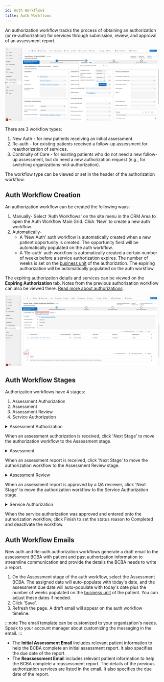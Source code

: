 ```yaml
---
id: Auth Workflows
title: Auth Workflows
---
```


An authorization workflow tracks the process of obtaining an authorization (or re-authorization) for services through submission, review, and approval of an assessment report.

<img src ="/img/authwf.png" width="900"/>

There are 3 workflow types:
1. New Auth - for new patients receiving an initial assessment.
2. Re-auth - for existing patients received a follow-up assessment for reauthorization of services.
3. Continuity of Care - for existing patients who do not need a new follow-up assessment, but do need a new authorization request (e.g., for switching organizations mid-authorization).

The workflow type can be viewed or set in the header of the authorization workflow.

## Auth Workflow Creation
An authorization workflow can be created the following ways:

1. Manually- Select 'Auth Workflows' on the site menu in the CRM Area to open the Auth Workflow Main Grid. Click 'New' to create a new auth workflow.
2. Automatically-
    - A 'New Auth' auth workflow is automatically created when a new patient opportunity is created. The opportunity field will be automatically populated on the auth workflow.
    - A 'Re-auth' auth workflow is automatically created a certain number of weeks before a service authorization expires. The number of weeks is set on the [business unit](../AdminSetup/BusinessUnit.md) of the authorization. The expiring authorization will be automatically populated on the auth workflow.

The expiring authorization details and services can be viewed on the **Expiring Authorization** tab. Notes from the previous authorization workflow can also be viewed there. 
[Read more about authorizations](../Patients/Authorization.md).

<img src ="/img/authwfnotes.png" width="900"/>

## Auth Workflow Stages

Authorization workflows have 4 stages:

1. Assessment Authorization
2. Assessment
3. Assessment Review
4. Service Authorization

<details>
<summary>Assessment Authorization</summary>

The **Assessment Authorization** stage is about obtaining an authorization for initial/follow-up assessment service. 
- Request Submitted - enter the date the request for the assessment authorization was submitted.
- Assessment Authorization Status - enter the status of the authorization request (approved/denied).
- Assessment Authorization - once the authorization was received, click 'New Authorization' in the Assessment Authorization field to create the assessment authorization.

</details>

When an assessment authorization is received, click 'Next Stage' to move the authorization workflow to the Assessment stage.

<details>
<summary>Assessment</summary>

The **Assessment** stage is for assigning a BCBA to write an assessment report, and tracking it is received in a timely fashion.
- Assessment BCBA - select the BCBA who is assigned to write the assessment report. Only practitioners with a current BCBA [practitioner role](../Practitioners/PractitionerRoles.md) will show as options here.
- Assessment Assigned Date - enter the date the BCBA was assigned to write the report. This will auto-populate with today's date when the assessment BCBA is populated.
- Assessment Due Date - enter the due date the BCBA was given for submitting the completed report. This will auto-populate with today's date plus the number of weeks populated on the [business unit](../AdminSetup/BusinessUnit.md) of the authorization.
- Assessment Received Date - enter the date the BCBA submitted the completed report.

</details>

When an assessment report is received, click 'Next Stage' to move the authorization workflow to the Assessment Review stage.

<details>
<summary>Assessment Review</summary>

The **Assessment Review** stage is for assigning QA personnel to review the assessment report, request revisions, and approve the report.
- Review Assigned Date - enter the date the QA reviewer was assigned to review the assessment report.
- QA Assignee - select the QA reviewer who is assigned to review the report. Only practitioners with a current BCBA [practitioner role](../Practitioners/PractitionerRoles.md) will show as options here.
- BCBA Assigned Revisions - enter the date the QA assignee requested revisions from the BCBA who wrote the report.
- Reviewer Approved - enter the date the QA assignee reviewed the report/revisions.
- Reviewer Comments - enter any comments the QA assignee has regarding the report.

</details>

When an assessment report is approved by a QA reviewer, click 'Next Stage' to move the authorization workflow to the Service Authorization stage.

<details>
<summary>Service Authorization</summary>

The **Service Authorization** stage is for requesting an authorization from the payer, and creating the authorization once received.
- Authorization Request Type - select the mode through which an authorization was requested from the payer (payer portal / email / phone / fax).
- Authorization Request Date - enter the date the authorization was requested.
- Authorization Status - enter the payer response to the authorization request (approved / partially denied / denied).
- Authorization - click 'New Authorization' in the Authorization field to create the authorization received by the payer, or open the expiring authorization and click [Clone Authorization](../Patients/Authorization.md/#clone-an-authorization) to create a copy of the past authorization and update its details. [Read more about authorizations](../Patients/Authorization.md).
- Notes - enter any notes about the approval/denial, insurance feedback, or peer review comments.
- Resubmitted Date - enter the date the authorization request was resubmitted to the payer (if relevant).
- Resubmitted Outcome - enter the payer response to the resubmitted authorization request (approved / partially denied / denied).

</details>

When the service authorization was approved and entered onto the authorization workflow, click Finish to set the status reason to Completed and deactivate the workflow.

## Auth Workflow Emails

New auth and Re-auth authorization workflows generate a draft email to the assessment BCBA with patient and past authorization information to streamline communication and provide the details the BCBA needs to write a report.

1. On the Assessment stage of the auth workflow, select the Assessment BCBA. The assigned date will auto-populate with today's date, and the assessment due date will auto-populate with today's date plus the number of weeks populated on the [business unit](../AdminSetup/BusinessUnit.md) of the patient. You can adjust these dates if needed.
2. Click 'Save'.
3. Refresh the page. A draft email will appear on the auth workflow timeline.

:::note
The email template can be customized to your organization's needs. Speak to your account manager about customizing the messaging in the email.
:::

- The **Initial Assessment Email** includes relevant patient information to help the BCBA complete an initial assessment report. It also specifies the due date of the report.
- The **Reassessment Email** includes relevant patient information to help the BCBA complete a reassessment report. The details of the previous authorization services are listed in the email. It also specifies the due date of the report.

